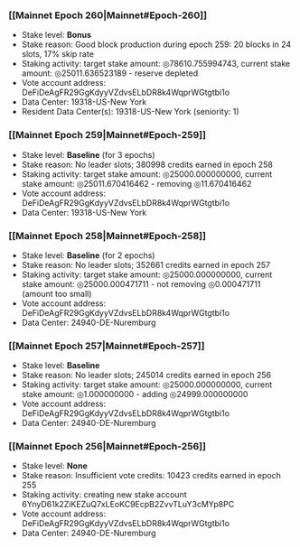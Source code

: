 ### [[Mainnet Epoch 260|Mainnet#Epoch-260]]
* Stake level: **Bonus**
* Stake reason: Good block production during epoch 259: 20 blocks in 24 slots, 17% skip rate
* Staking activity: target stake amount: ◎78610.755994743, current stake amount: ◎25011.636523189 - reserve depleted
* Vote account address: DeFiDeAgFR29GgKdyyVZdvsELbDR8k4WqprWGtgtbi1o
* Data Center: 19318-US-New York
* Resident Data Center(s): 19318-US-New York (seniority: 1)
### [[Mainnet Epoch 259|Mainnet#Epoch-259]]
* Stake level: **Baseline** (for 3 epochs)
* Stake reason: No leader slots; 380998 credits earned in epoch 258
* Staking activity: target stake amount: ◎25000.000000000, current stake amount: ◎25011.670416462 - removing ◎11.670416462
* Vote account address: DeFiDeAgFR29GgKdyyVZdvsELbDR8k4WqprWGtgtbi1o
* Data Center: 19318-US-New York
### [[Mainnet Epoch 258|Mainnet#Epoch-258]]
* Stake level: **Baseline** (for 2 epochs)
* Stake reason: No leader slots; 352661 credits earned in epoch 257
* Staking activity: target stake amount: ◎25000.000000000, current stake amount: ◎25000.000471711 - not removing ◎0.000471711 (amount too small)
* Vote account address: DeFiDeAgFR29GgKdyyVZdvsELbDR8k4WqprWGtgtbi1o
* Data Center: 24940-DE-Nuremburg
### [[Mainnet Epoch 257|Mainnet#Epoch-257]]
* Stake level: **Baseline**
* Stake reason: No leader slots; 245014 credits earned in epoch 256
* Staking activity: target stake amount: ◎25000.000000000, current stake amount: ◎1.000000000 - adding ◎24999.000000000
* Vote account address: DeFiDeAgFR29GgKdyyVZdvsELbDR8k4WqprWGtgtbi1o
* Data Center: 24940-DE-Nuremburg
### [[Mainnet Epoch 256|Mainnet#Epoch-256]]
* Stake level: **None**
* Stake reason: Insufficient vote credits: 10423 credits earned in epoch 255
* Staking activity: creating new stake account 6YnyD61k2ZiKEZuQ7xLEoKC9EcpB2ZvvTLuY3cMYp8PC
* Vote account address: DeFiDeAgFR29GgKdyyVZdvsELbDR8k4WqprWGtgtbi1o
* Data Center: 24940-DE-Nuremburg
